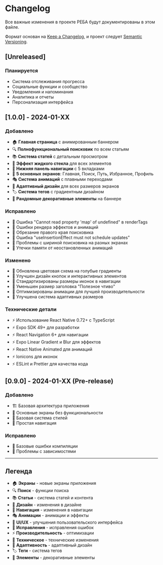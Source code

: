 # Changelog

Все важные изменения в проекте РЕБА будут документированы в этом файле.

Формат основан на [Keep a Changelog](https://keepachangelog.com/en/1.0.0/),
и проект следует [Semantic Versioning](https://semver.org/spec/v2.0.0.html).

## [Unreleased]

### Планируется
- Система отслеживания прогресса
- Социальные функции и сообщество
- Уведомления и напоминания
- Аналитика и отчеты
- Персонализация интерфейса

## [1.0.0] - 2024-01-XX

### Добавлено
- 🏠 **Главная страница** с анимированным баннером
- 🔍 **Полнофункциональный поисковик** по всем статьям
- 📚 **Система статей** с детальным просмотром
- 🎨 **Эффект жидкого стекла** для всех элементов
- 🧭 **Нижняя панель навигации** с 5 вкладками
- 📱 **5 основных экранов**: Главная, Поиск, Путь, Избранное, Профиль
- 🎭 **Система анимаций** с плавными переходами
- 📐 **Адаптивный дизайн** для всех размеров экранов
- 🏷️ **Система тегов** с градиентным дизайном
- 🔄 **Рандомные декоративные элементы** на баннере

### Исправлено
- 🐛 Ошибка "Cannot read property 'map' of undefined" в renderTags
- 🐛 Ошибки рендера эффектов и анимаций
- 🐛 Обрезание правого края поисковика
- 🐛 Ошибка "useInsertionEffect must not schedule updates"
- 🐛 Проблемы с шириной поисковика на разных экранах
- 🐛 Утечки памяти от неостановленных анимаций

### Изменено
- 🎨 Обновлена цветовая схема на голубые градиенты
- 🎨 Улучшен дизайн кнопок и интерактивных элементов
- 🎨 Стандартизированы размеры иконок в навигации
- 🎨 Уменьшен размер заголовка "Полезное чтиво"
- 🔧 Оптимизированы анимации для лучшей производительности
- 🔧 Улучшена система адаптивных размеров

### Технические детали
- ⚡ Использование React Native 0.72+ с TypeScript
- ⚡ Expo SDK 49+ для разработки
- ⚡ React Navigation 6+ для навигации
- ⚡ Expo Linear Gradient и Blur для эффектов
- ⚡ React Native Animated для анимаций
- ⚡ Ionicons для иконок
- ⚡ ESLint и Prettier для качества кода

## [0.9.0] - 2024-01-XX (Pre-release)

### Добавлено
- 🏗 Базовая архитектура приложения
- 📱 Основные экраны без функциональности
- 🎨 Базовая система стилей
- 🧭 Простая навигация

### Исправлено
- 🐛 Базовые ошибки компиляции
- 🐛 Проблемы с зависимостями

---

## Легенда

- 🏠 **Экраны** - новые экраны приложения
- 🔍 **Поиск** - функции поиска
- 📚 **Статьи** - система статей и контента
- 🎨 **Дизайн** - изменения в дизайне
- 🧭 **Навигация** - изменения в навигации
- 🎭 **Анимации** - анимации и эффекты
- 📱 **UI/UX** - улучшения пользовательского интерфейса
- 🐛 **Исправления** - исправления ошибок
- ⚡ **Производительность** - оптимизации
- 🔧 **Техническое** - технические изменения
- 📐 **Адаптивность** - адаптивный дизайн
- 🏷️ **Теги** - система тегов
- 🔄 **Элементы** - декоративные элементы
